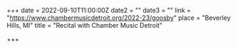 +++
date = 2022-09-10T11:00:00Z
date2 = ""
date3 = ""
link = "https://www.chambermusicdetroit.org/2022-23/goosby"
place = "Beverley Hills, MI"
title = "Recital with Chamber Music Detroit"

+++
